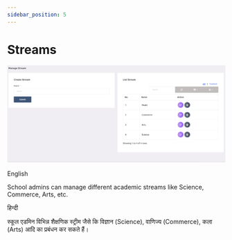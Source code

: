 ```yaml
---
sidebar_position: 5
---
```


# Streams

![e-School SaaS](../../static/images/schooladmin/streams.png)

English

School admins can manage different academic streams like Science, Commerce, Arts, etc. 

हिन्दी

स्कूल एडमिन विभिन्न शैक्षणिक स्ट्रीम जैसे कि विज्ञान (Science), वाणिज्य (Commerce), कला (Arts) आदि का प्रबंधन कर सकते हैं।